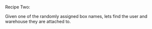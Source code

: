 Recipe Two:

Given one of the randomly assigned box names, lets find the user and warehouse they are attached to.
